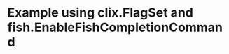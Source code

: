 Example using clix.FlagSet and fish.EnableFishCompletionCommand
======================================================================

